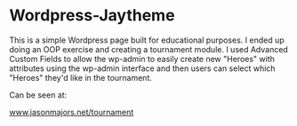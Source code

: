 # Wordpress-Jaytheme
This is a simple Wordpress page built for educational purposes. I ended up doing an OOP exercise and creating a tournament module. I used Advanced Custom Fields to allow the wp-admin to easily create new "Heroes" with attributes using the wp-admin interface and then users can select which "Heroes" they'd like in the tournament.

Can be seen at:

www.jasonmajors.net/tournament

